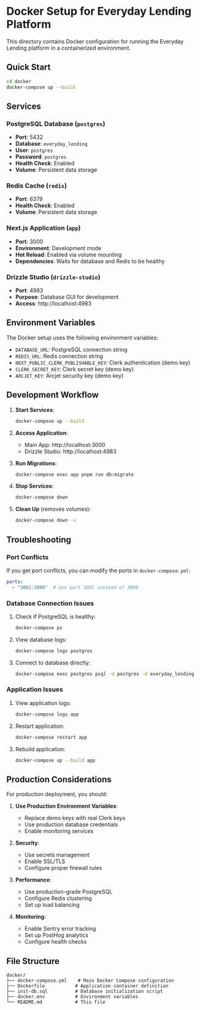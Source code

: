# Docker Setup for Everyday Lending Platform

This directory contains Docker configuration for running the Everyday Lending platform in a containerized environment.

## Quick Start

```bash
cd docker
docker-compose up --build
```

## Services

### PostgreSQL Database (`postgres`)
- **Port**: 5432
- **Database**: `everyday_lending`
- **User**: `postgres`
- **Password**: `postgres`
- **Health Check**: Enabled
- **Volume**: Persistent data storage

### Redis Cache (`redis`)
- **Port**: 6379
- **Health Check**: Enabled
- **Volume**: Persistent data storage

### Next.js Application (`app`)
- **Port**: 3000
- **Environment**: Development mode
- **Hot Reload**: Enabled via volume mounting
- **Dependencies**: Waits for database and Redis to be healthy

### Drizzle Studio (`drizzle-studio`)
- **Port**: 4983
- **Purpose**: Database GUI for development
- **Access**: http://localhost:4983

## Environment Variables

The Docker setup uses the following environment variables:

- `DATABASE_URL`: PostgreSQL connection string
- `REDIS_URL`: Redis connection string
- `NEXT_PUBLIC_CLERK_PUBLISHABLE_KEY`: Clerk authentication (demo key)
- `CLERK_SECRET_KEY`: Clerk secret key (demo key)
- `ARCJET_KEY`: Arcjet security key (demo key)

## Development Workflow

1. **Start Services**:
   ```bash
   docker-compose up --build
   ```

2. **Access Application**:
   - Main App: http://localhost:3000
   - Drizzle Studio: http://localhost:4983

3. **Run Migrations**:
   ```bash
   docker-compose exec app pnpm run db:migrate
   ```

4. **Stop Services**:
   ```bash
   docker-compose down
   ```

5. **Clean Up** (removes volumes):
   ```bash
   docker-compose down -v
   ```

## Troubleshooting

### Port Conflicts
If you get port conflicts, you can modify the ports in `docker-compose.yml`:
```yaml
ports:
  - "3001:3000"  # Use port 3001 instead of 3000
```

### Database Connection Issues
1. Check if PostgreSQL is healthy:
   ```bash
   docker-compose ps
   ```

2. View database logs:
   ```bash
   docker-compose logs postgres
   ```

3. Connect to database directly:
   ```bash
   docker-compose exec postgres psql -U postgres -d everyday_lending
   ```

### Application Issues
1. View application logs:
   ```bash
   docker-compose logs app
   ```

2. Restart application:
   ```bash
   docker-compose restart app
   ```

3. Rebuild application:
   ```bash
   docker-compose up --build app
   ```

## Production Considerations

For production deployment, you should:

1. **Use Production Environment Variables**:
   - Replace demo keys with real Clerk keys
   - Use production database credentials
   - Enable monitoring services

2. **Security**:
   - Use secrets management
   - Enable SSL/TLS
   - Configure proper firewall rules

3. **Performance**:
   - Use production-grade PostgreSQL
   - Configure Redis clustering
   - Set up load balancing

4. **Monitoring**:
   - Enable Sentry error tracking
   - Set up PostHog analytics
   - Configure health checks

## File Structure

```
docker/
├── docker-compose.yml    # Main Docker Compose configuration
├── Dockerfile           # Application container definition
├── init-db.sql          # Database initialization script
├── docker.env           # Environment variables
└── README.md            # This file
```
